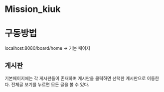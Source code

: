 # Mission_kiuk

# 구동방법

localhost:8080/board/home -> 기본 페이지

## 게시판
기본페이지에는 각 게시판들이 존재하며 게시판을 클릭하면 선택한 게시판으로 이동한다.
전체글 보기를 누르면 모든 글을 볼 수 있다.

